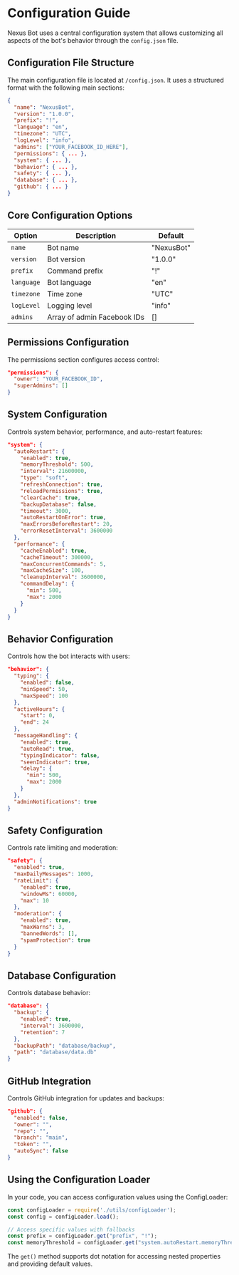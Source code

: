 # Configuration Guide

Nexus Bot uses a central configuration system that allows customizing all aspects of the bot's behavior through the `config.json` file.

## Configuration File Structure

The main configuration file is located at `/config.json`. It uses a structured format with the following main sections:

```json
{
  "name": "NexusBot",
  "version": "1.0.0",
  "prefix": "!",
  "language": "en",
  "timezone": "UTC",
  "logLevel": "info",
  "admins": ["YOUR_FACEBOOK_ID_HERE"],
  "permissions": { ... },
  "system": { ... },
  "behavior": { ... },
  "safety": { ... },
  "database": { ... },
  "github": { ... }
}
```

## Core Configuration Options

| Option | Description | Default |
|--------|-------------|---------|
| `name` | Bot name | "NexusBot" |
| `version` | Bot version | "1.0.0" |
| `prefix` | Command prefix | "!" |
| `language` | Bot language | "en" |
| `timezone` | Time zone | "UTC" |
| `logLevel` | Logging level | "info" |
| `admins` | Array of admin Facebook IDs | [] |

## Permissions Configuration

The permissions section configures access control:

```json
"permissions": {
  "owner": "YOUR_FACEBOOK_ID",
  "superAdmins": []
}
```

## System Configuration

Controls system behavior, performance, and auto-restart features:

```json
"system": {
  "autoRestart": {
    "enabled": true,
    "memoryThreshold": 500,
    "interval": 21600000,
    "type": "soft",
    "refreshConnection": true,
    "reloadPermissions": true,
    "clearCache": true,
    "backupDatabase": false,
    "timeout": 3000,
    "autoRestartOnError": true,
    "maxErrorsBeforeRestart": 20,
    "errorResetInterval": 3600000
  },
  "performance": {
    "cacheEnabled": true,
    "cacheTimeout": 300000,
    "maxConcurrentCommands": 5,
    "maxCacheSize": 100,
    "cleanupInterval": 3600000,
    "commandDelay": {
      "min": 500, 
      "max": 2000
    }
  }
}
```

## Behavior Configuration

Controls how the bot interacts with users:

```json
"behavior": {
  "typing": {
    "enabled": false,
    "minSpeed": 50,
    "maxSpeed": 100
  },
  "activeHours": {
    "start": 0,
    "end": 24
  },
  "messageHandling": {
    "enabled": true,
    "autoRead": true,
    "typingIndicator": false,
    "seenIndicator": true,
    "delay": {
      "min": 500,
      "max": 2000
    }
  },
  "adminNotifications": true
}
```

## Safety Configuration

Controls rate limiting and moderation:

```json
"safety": {
  "enabled": true,
  "maxDailyMessages": 1000,
  "rateLimit": {
    "enabled": true,
    "windowMs": 60000,
    "max": 10
  },
  "moderation": {
    "enabled": true,
    "maxWarns": 3,
    "bannedWords": [],
    "spamProtection": true
  }
}
```

## Database Configuration

Controls database behavior:

```json
"database": {
  "backup": {
    "enabled": true,
    "interval": 3600000,
    "retention": 7
  },
  "backupPath": "database/backup",
  "path": "database/data.db"
}
```

## GitHub Integration

Controls GitHub integration for updates and backups:

```json
"github": {
  "enabled": false,
  "owner": "",
  "repo": "",
  "branch": "main",
  "token": "",
  "autoSync": false
}
```

## Using the Configuration Loader

In your code, you can access configuration values using the ConfigLoader:

```javascript
const configLoader = require('./utils/configLoader');
const config = configLoader.load();

// Access specific values with fallbacks
const prefix = configLoader.get("prefix", "!");
const memoryThreshold = configLoader.get("system.autoRestart.memoryThreshold", 500);
```

The `get()` method supports dot notation for accessing nested properties and providing default values.

